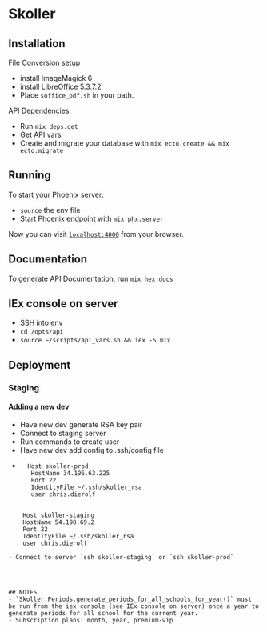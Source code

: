 # Skoller

## Installation

File Conversion setup
  * install ImageMagick 6
  * install LibreOffice 5.3.7.2
  * Place `soffice_pdf.sh` in your path.

API Dependencies
   * Run `mix deps.get`
   * Get API vars
   * Create and migrate your database with `mix ecto.create && mix ecto.migrate`

## Running

To start your Phoenix server:
  * `source` the env file
  * Start Phoenix endpoint with `mix phx.server`

Now you can visit [`localhost:4000`](http://localhost:4000) from your browser.

## Documentation

To generate API Documentation, run `mix hex.docs`

## IEx console on server

- SSH into env
- `cd /opts/api`
- `source ~/scripts/api_vars.sh && iex -S mix`
## Deployment

### Staging
#### Adding a new dev
 - Have new dev generate RSA key pair
 - Connect to staging server
 - Run commands to create user
 - Have new dev add config to .ssh/config file
 -  ```
      Host skoller-prod
       HostName 34.196.63.225
       Port 22
       IdentityFile ~/.ssh/skoller_rsa
       user chris.dierolf
  ```
  ```

        Host skoller-staging
        HostName 54.198.69.2
        Port 22
        IdentityFile ~/.ssh/skoller_rsa
        user chris.dierolf
  ```
- Connect to server `ssh skoller-staging` or `ssh skoller-prod`




## NOTES
- `Skoller.Periods.generate_periods_for_all_schools_for_year()` must be run from the iex console (see IEx console on server) once a year to generate periods for all school for the current year.
- Subscription plans: month, year, premium-vip



